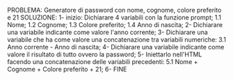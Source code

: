 PROBLEMA: Generatore di password con nome, cognome, colore preferito e 21
SOLUZIONE:
1- inizio: Dichiarare 4 variabili con la funzione prompt;
    1.1 Nome;
    1.2 Cognome;
    1.3 Colore preferito;
    1.4 Anno di nascita;
2- Dichiarare una variabile indicante come valore l'anno corrente;
3- Dichiarare una variabile che ha come valore una concatenazione tra variabili numeriche:
    3.1 Anno corrente - Anno di nascita;
4- Dichiarare una variabile indicante come valore il risultato di tutto ovvero la password;
5- Iniettarlo nell'HTML facendo una concatenazione delle variabili precedenti:
    5.1 Nome + Cognome + Colore preferito + 21;
6- FINE
